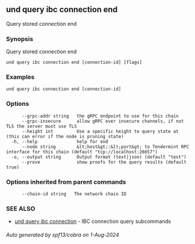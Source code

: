 ## und query ibc connection end

Query stored connection end

### Synopsis

Query stored connection end

```
und query ibc connection end [connection-id] [flags]
```

### Examples

```
und query ibc connection end [connection-id]
```

### Options

```
      --grpc-addr string   the gRPC endpoint to use for this chain
      --grpc-insecure      allow gRPC over insecure channels, if not TLS the server must use TLS
      --height int         Use a specific height to query state at (this can error if the node is pruning state)
  -h, --help               help for end
      --node string        &lt;host&gt;:&lt;port&gt; to Tendermint RPC interface for this chain (default "tcp://localhost:26657")
  -o, --output string      Output format (text|json) (default "text")
      --prove              show proofs for the query results (default true)
```

### Options inherited from parent commands

```
      --chain-id string   The network chain ID
```

### SEE ALSO

* [und query ibc connection](und_query_ibc_connection.md)	 - IBC connection query subcommands

###### Auto generated by spf13/cobra on 1-Aug-2024
